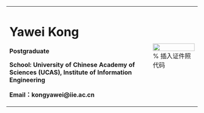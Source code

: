 <table border="0">
  <tr>
    <td width="75%">
      <h1>Yawei Kong</h1>
      <p><b>Postgraduate</b></p>
      <p><b>School: University of Chinese Academy of Sciences (UCAS), Institute of Information Engineering</b></p>
      <p><b>Email：kongyawei@iie.ac.cn</b></p>
    </td>
    <td width="25%">
      <img src="/zhengjianzhao.jpg" width="100%">      % 插入证件照代码
    </td>
  </tr>
</table>

